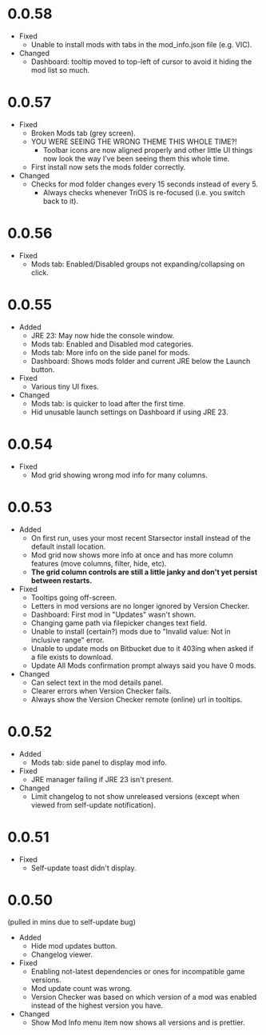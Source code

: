 # 0.0.58
- Fixed
  - Unable to install mods with tabs in the mod_info.json file (e.g. VIC).
- Changed
  - Dashboard: tooltip moved to top-left of cursor to avoid it hiding the mod list so much.

# 0.0.57
- Fixed
  - Broken Mods tab (grey screen).
  - YOU WERE SEEING THE WRONG THEME THIS WHOLE TIME?!
    - Toolbar icons are now aligned properly and other little UI things now look the way I've been seeing them this whole time.
  - First install now sets the mods folder correctly.
- Changed
  - Checks for mod folder changes every 15 seconds instead of every 5.
    - Always checks whenever TriOS is re-focused (i.e. you switch back to it).

# 0.0.56

- Fixed
  - Mods tab: Enabled/Disabled groups not expanding/collapsing on click.

# 0.0.55

- Added
  - JRE 23: May now hide the console window.
  - Mods tab: Enabled and Disabled mod categories.
  - Mods tab: More info on the side panel for mods.
  - Dashboard: Shows mods folder and current JRE below the Launch button.
- Fixed
  - Various tiny UI fixes.
- Changed
  - Mods tab: is quicker to load after the first time.
  - Hid unusable launch settings on Dashboard if using JRE 23.

# 0.0.54

- Fixed
  - Mod grid showing wrong mod info for many columns.

# 0.0.53

- Added
  - On first run, uses your most recent Starsector install instead of the default install location.
  -  Mod grid now shows more info at once and has more column features (move columns, filter, hide, etc).
    - **The grid column controls are still a little janky and don't yet persist between restarts.**
- Fixed
  - Tooltips going off-screen.
  - Letters in mod versions are no longer ignored by Version Checker.
  - Dashboard: First mod in "Updates" wasn't shown.
  - Changing game path via filepicker changes text field.
  - Unable to install (certain?) mods due to "Invalid value: Not in inclusive range" error.
  - Unable to update mods on Bitbucket due to it 403ing when asked if a file exists to download.
  - Update All Mods confirmation prompt always said you have 0 mods.
- Changed
  - Can select text in the mod details panel.
  - Clearer errors when Version Checker fails.
  - Always show the Version Checker remote (online) url in tooltips.

# 0.0.52

- Added
    - Mods tab: side panel to display mod info.
- Fixed
    - JRE manager failing if JRE 23 isn't present.
- Changed
    - Limit changelog to not show unreleased versions (except when viewed from self-update notification).

# 0.0.51

- Fixed
    - Self-update toast didn't display.

# 0.0.50

(pulled in mins due to self-update bug)

- Added
    - Hide mod updates button.
    - Changelog viewer.
- Fixed
    - Enabling not-latest dependencies or ones for incompatible game versions.
    - Mod update count was wrong.
    - Version Checker was based on which version of a mod was enabled instead of the highest version you have.
- Changed
    - Show Mod Info menu item now shows all versions and is prettier.